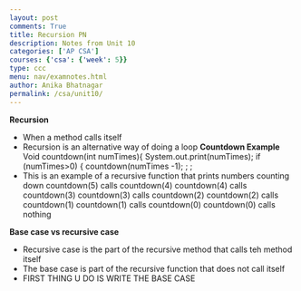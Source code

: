 ```yaml
---
layout: post
comments: True
title: Recursion PN 
description: Notes from Unit 10
categories: ['AP CSA']
courses: {'csa': {'week': 5}}
type: ccc
menu: nav/examnotes.html
author: Anika Bhatnagar
permalink: /csa/unit10/
---
```



**Recursion**
- When a method calls itself 
- Recursion is an alternative way of doing a loop 
**Countdown Example**
Void countdown(int numTimes){
	System.out.print(numTimes);
	if (numTimes>0) { 
		countdown(numTimes -1); 
	;
;
- This is an example of a recursive function that prints numbers counting down 
countdown(5) calls countdown(4)
countdown(4) calls countdown(3)
countdown(3) calls countdown(2)
countdown(2) calls countdown(1)
countdown(1) calls countdown(0)
countdown(0) calls nothing 

**Base case vs recursive case** 
- Recursive case is the part of the recursive method that calls teh method itself 
- The base case is part of the recursive function that does not call itself
- FIRST THING U DO IS WRITE THE BASE CASE
